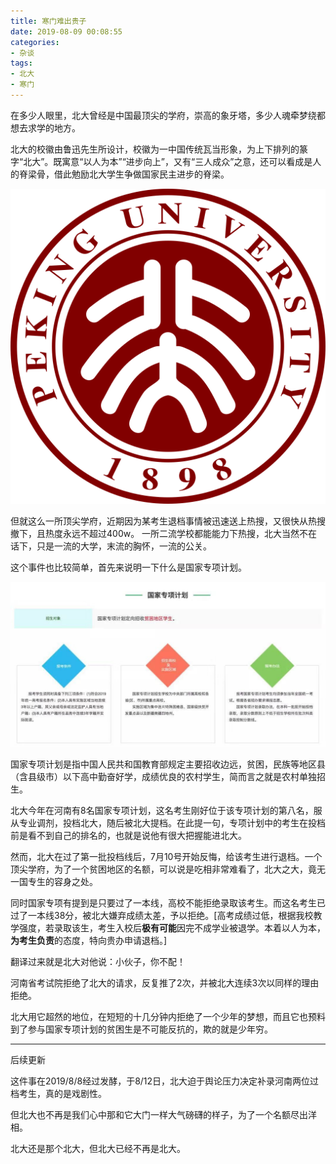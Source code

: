 ```yaml
---
title: 寒门难出贵子
date: 2019-08-09 00:08:55
categories:
- 杂谈
tags:
- 北大
- 寒门
---
```





在多少人眼里，北大曾经是中国最顶尖的学府，崇高的象牙塔，多少人魂牵梦绕都想去求学的地方。

北大的校徽由鲁迅先生所设计，校徽为一中国传统瓦当形象，为上下排列的篆字“北大”。既寓意“以人为本”“进步向上”，又有“三人成众”之意，还可以看成是人的脊梁骨，借此勉励北大学生争做国家民主进步的脊梁。

![](寒门难出贵子/1.png)

但就这么一所顶尖学府，近期因为某考生退档事情被迅速送上热搜，又很快从热搜撤下，且热度永远不超过400w。
一所二流学校都能能力下热搜，北大当然不在话下，只是一流的大学，末流的胸怀，一流的公关。

这个事件也比较简单，首先来说明一下什么是国家专项计划。

![](寒门难出贵子/2.jpg)

国家专项计划是指中国人民共和国教育部规定主要招收边远，贫困，民族等地区县（含县级市）以下高中勤奋好学，成绩优良的农村学生，简而言之就是农村单独招生。

北大今年在河南有8名国家专项计划，这名考生刚好位于该专项计划的第八名，服从专业调剂，投档北大，随后被北大提档。在此提一句，专项计划中的考生在投档前是看不到自己的排名的，也就是说他有很大把握能进北大。

然而，北大在过了第一批投档线后，7月10号开始反悔，给该考生进行退档。一个顶尖学府，为了一个贫困地区的名额，可以说是吃相非常难看了，北大之大，竟无一国专生的容身之处。

同时国家专项有提到是只要过了一本线，高校不能拒绝录取该考生。而这名考生已过了一本线38分，被北大嫌弃成绩太差，予以拒绝。[高考成绩过低，根据我校教学强度，若录取该生，考生入校后**极有可能**因完不成学业被退学。本着以人为本，**为考生负责**的态度，特向贵办申请退档。]

翻译过来就是北大对他说：小伙子，你不配！

河南省考试院拒绝了北大的请求，反复推了2次，并被北大连续3次以同样的理由拒绝。

北大用它超然的地位，在短短的十几分钟内拒绝了一个少年的梦想，而且它也预料到了参与国家专项计划的贫困生是不可能反抗的，欺的就是少年穷。

------------------------------------------------------------
后续更新

这件事在2019/8/8经过发酵，于8/12日，北大迫于舆论压力决定补录河南两位过档考生，真的是戏剧性。

但北大也不再是我们心中那和它大门一样大气磅礴的样子，为了一个名额尽出洋相。

北大还是那个北大，但北大已经不再是北大。
